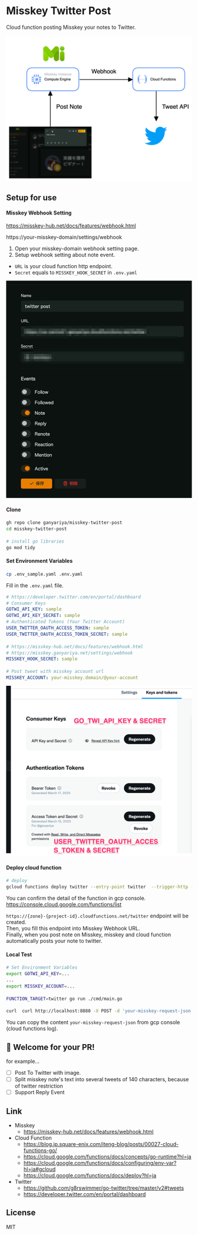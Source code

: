 
# Misskey Twitter Post

Cloud function posting Misskey your notes to Twitter.

![](docs/architect.png)

## Setup for use

#### Misskey Webhook Setting

https://misskey-hub.net/docs/features/webhook.html

https://your-misskey-domain/settings/webhook

1. Open your misskey-domain webhook setting page.
2. Setup webhook setting about note event.
  - `URL` is your cloud function http endpoint.
  - `Secret` equals to `MISSKEY_HOOK_SECRET` in `.env.yaml`

![](./docs/webhook_setting.png)

#### Clone

```bash
gh repo clone ganyariya/misskey-twitter-post
cd misskey-twitter-post

# install go libraries
go mod tidy
```

#### Set Environment Variables

```bash
cp .env_sample.yaml .env.yaml
```

Fill in the `.env.yaml` file.

```yaml
# https://developer.twitter.com/en/portal/dashboard
# Consumer Keys
GOTWI_API_KEY: sample
GOTWI_API_KEY_SECRET: sample
# Authenticated Tokens (Your Twitter Account)
USER_TWITTER_OAUTH_ACCESS_TOKEN: sample
USER_TWITTER_OAUTH_ACCESS_TOKEN_SECRET: sample

# https://misskey-hub.net/docs/features/webhook.html
# https://misskey.ganyariya.net/settings/webhook
MISSKEY_HOOK_SECRET: sample

# Post tweet with misskey account url
MISSKEY_ACCOUNT: your-misskey.domain/@your-account
```

![](docs/twitter_setting.png)

#### Deploy cloud function

```bash
# deploy
gcloud functions deploy twitter --entry-point twitter  --trigger-http --runtime go120 --env-vars-file .env.yaml --allow-unauthenticated
```

You can confirm the detail of the function in gcp console.
https://console.cloud.google.com/functions/list

`https://{zone}-{project-id}.cloudfunctions.net/twitter` endpoint will be created.    
Then, you fill this endpoint into Misskey Webhook URL.   
Finally, when you post note on Misskey, misskey and cloud function automatically posts your note to twitter.

#### Local Test

```bash
# Set Environment Variables
export GOTWI_API_KEY=...
...
export MISSKEY_ACCOUNT=...

FUNCTION_TARGET=twitter go run ./cmd/main.go  

curl  curl http://localhost:8080 -X POST -d 'your-misskey-request-json' -H 'X-Misskey-Hook-Secret:your-secret'
```

You can copy the content `your-misskey-request-json` from gcp console (cloud functions log).

## 🎉 Welcome for your PR!

for example...

- [ ] Post To Twitter with image.
- [ ] Split misskey note's text into several tweets of 140 characters, because of twitter restriction
- [ ] Support Reply Event

## Link

- Misskey
  - https://misskey-hub.net/docs/features/webhook.html
- Cloud Function
  - https://blog.jp.square-enix.com/iteng-blog/posts/00027-cloud-functions-go/
  - https://cloud.google.com/functions/docs/concepts/go-runtime?hl=ja
  - https://cloud.google.com/functions/docs/configuring/env-var?hl=ja#gcloud
  - https://cloud.google.com/functions/docs/deploy?hl=ja
- Twitter
  - https://github.com/g8rswimmer/go-twitter/tree/master/v2#tweets
  - https://developer.twitter.com/en/portal/dashboard 

## License

MIT
